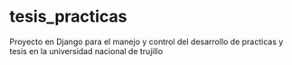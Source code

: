 # tesis_practicas
Proyecto en Django para el manejo y control del desarrollo de practicas y tesis en la universidad nacional de trujillo
